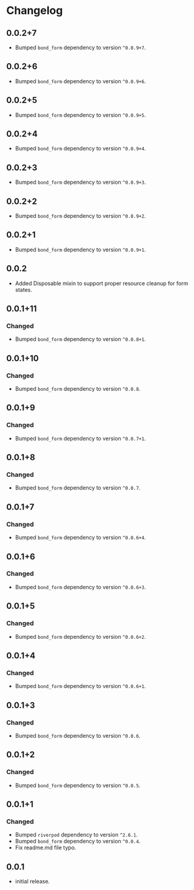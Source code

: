 # Changelog
## 0.0.2+7
- Bumped `bond_form` dependency to version `^0.0.9+7`.

## 0.0.2+6
- Bumped `bond_form` dependency to version `^0.0.9+6`.

## 0.0.2+5
- Bumped `bond_form` dependency to version `^0.0.9+5`.

## 0.0.2+4
- Bumped `bond_form` dependency to version `^0.0.9+4`.

## 0.0.2+3
- Bumped `bond_form` dependency to version `^0.0.9+3`.

## 0.0.2+2
- Bumped `bond_form` dependency to version `^0.0.9+2`.

## 0.0.2+1
- Bumped `bond_form` dependency to version `^0.0.9+1`.

## 0.0.2
- Added Disposable mixin to support proper resource cleanup for form states.


## 0.0.1+11
### Changed
- Bumped `bond_form` dependency to version `^0.0.8+1`.

## 0.0.1+10
### Changed
- Bumped `bond_form` dependency to version `^0.0.8`.

## 0.0.1+9
### Changed
- Bumped `bond_form` dependency to version `^0.0.7+1`.

## 0.0.1+8
### Changed
- Bumped `bond_form` dependency to version `^0.0.7`.

## 0.0.1+7
### Changed
- Bumped `bond_form` dependency to version `^0.0.6+4`.

## 0.0.1+6
### Changed
- Bumped `bond_form` dependency to version `^0.0.6+3`.

## 0.0.1+5
### Changed
- Bumped `bond_form` dependency to version `^0.0.6+2`.

## 0.0.1+4
### Changed
- Bumped `bond_form` dependency to version `^0.0.6+1`.

## 0.0.1+3
### Changed
- Bumped `bond_form` dependency to version `^0.0.6`.

## 0.0.1+2
### Changed
- Bumped `bond_form` dependency to version `^0.0.5`.

## 0.0.1+1
### Changed
- Bumped `riverpod` dependency to version `^2.6.1`.
- Bumped `bond_form` dependency to version `^0.0.4`.
- Fix readme.md file typo.

## 0.0.1

* initial release.